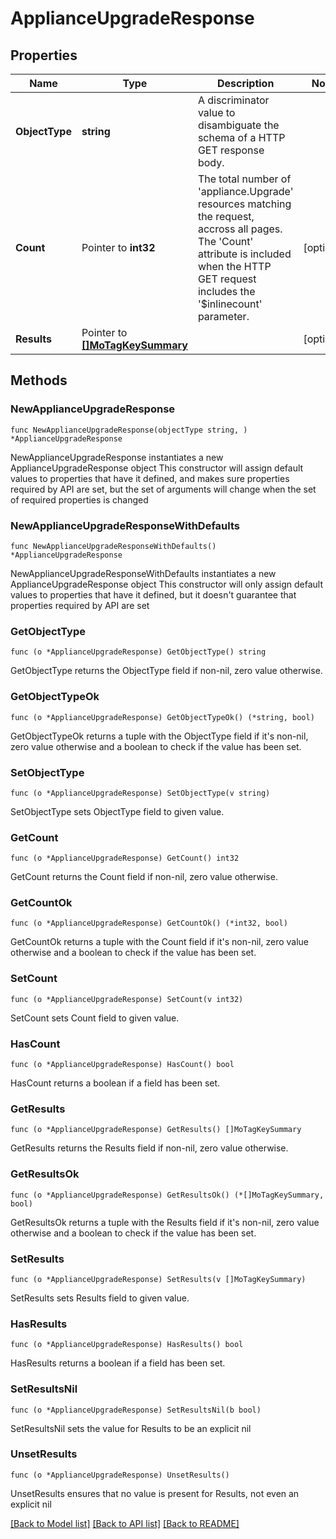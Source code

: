 # ApplianceUpgradeResponse

## Properties

Name | Type | Description | Notes
------------ | ------------- | ------------- | -------------
**ObjectType** | **string** | A discriminator value to disambiguate the schema of a HTTP GET response body. | 
**Count** | Pointer to **int32** | The total number of &#39;appliance.Upgrade&#39; resources matching the request, accross all pages. The &#39;Count&#39; attribute is included when the HTTP GET request includes the &#39;$inlinecount&#39; parameter. | [optional] 
**Results** | Pointer to [**[]MoTagKeySummary**](mo.TagKeySummary.md) |  | [optional] 

## Methods

### NewApplianceUpgradeResponse

`func NewApplianceUpgradeResponse(objectType string, ) *ApplianceUpgradeResponse`

NewApplianceUpgradeResponse instantiates a new ApplianceUpgradeResponse object
This constructor will assign default values to properties that have it defined,
and makes sure properties required by API are set, but the set of arguments
will change when the set of required properties is changed

### NewApplianceUpgradeResponseWithDefaults

`func NewApplianceUpgradeResponseWithDefaults() *ApplianceUpgradeResponse`

NewApplianceUpgradeResponseWithDefaults instantiates a new ApplianceUpgradeResponse object
This constructor will only assign default values to properties that have it defined,
but it doesn't guarantee that properties required by API are set

### GetObjectType

`func (o *ApplianceUpgradeResponse) GetObjectType() string`

GetObjectType returns the ObjectType field if non-nil, zero value otherwise.

### GetObjectTypeOk

`func (o *ApplianceUpgradeResponse) GetObjectTypeOk() (*string, bool)`

GetObjectTypeOk returns a tuple with the ObjectType field if it's non-nil, zero value otherwise
and a boolean to check if the value has been set.

### SetObjectType

`func (o *ApplianceUpgradeResponse) SetObjectType(v string)`

SetObjectType sets ObjectType field to given value.


### GetCount

`func (o *ApplianceUpgradeResponse) GetCount() int32`

GetCount returns the Count field if non-nil, zero value otherwise.

### GetCountOk

`func (o *ApplianceUpgradeResponse) GetCountOk() (*int32, bool)`

GetCountOk returns a tuple with the Count field if it's non-nil, zero value otherwise
and a boolean to check if the value has been set.

### SetCount

`func (o *ApplianceUpgradeResponse) SetCount(v int32)`

SetCount sets Count field to given value.

### HasCount

`func (o *ApplianceUpgradeResponse) HasCount() bool`

HasCount returns a boolean if a field has been set.

### GetResults

`func (o *ApplianceUpgradeResponse) GetResults() []MoTagKeySummary`

GetResults returns the Results field if non-nil, zero value otherwise.

### GetResultsOk

`func (o *ApplianceUpgradeResponse) GetResultsOk() (*[]MoTagKeySummary, bool)`

GetResultsOk returns a tuple with the Results field if it's non-nil, zero value otherwise
and a boolean to check if the value has been set.

### SetResults

`func (o *ApplianceUpgradeResponse) SetResults(v []MoTagKeySummary)`

SetResults sets Results field to given value.

### HasResults

`func (o *ApplianceUpgradeResponse) HasResults() bool`

HasResults returns a boolean if a field has been set.

### SetResultsNil

`func (o *ApplianceUpgradeResponse) SetResultsNil(b bool)`

 SetResultsNil sets the value for Results to be an explicit nil

### UnsetResults
`func (o *ApplianceUpgradeResponse) UnsetResults()`

UnsetResults ensures that no value is present for Results, not even an explicit nil

[[Back to Model list]](../README.md#documentation-for-models) [[Back to API list]](../README.md#documentation-for-api-endpoints) [[Back to README]](../README.md)


